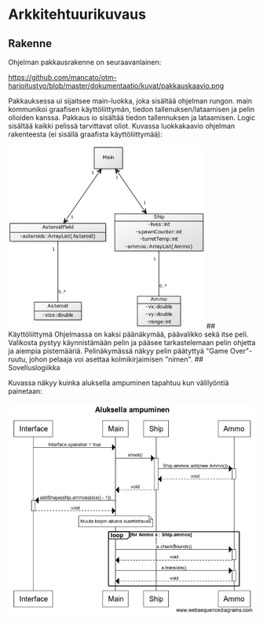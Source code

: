 # Arkkitehtuurikuvaus

## Rakenne
Ohjelman pakkausrakenne on seuraavanlainen:

<https://github.com/mancato/otm-harjoitustyo/blob/master/dokumentaatio/kuvat/pakkauskaavio.png>

Pakkauksessa ui sijaitsee main-luokka, joka sisältää ohjelman rungon. main kommunikoi graafisen käyttöliittymän, tiedon tallenuksen/lataamisen ja pelin olioiden kanssa. Pakkaus io sisältää tiedon tallennuksen ja lataamisen. Logic sisältää kaikki pelissä tarvittavat oliot.
Kuvassa luokkakaavio ohjelman rakenteesta (ei sisällä graafista käyttöliittymää):

<img src="https://github.com/mancato/otm-harjoitustyo/blob/master/dokumentaatio/kuvat/2fd135f8.png" width="400">
## Käyttöliittymä
Ohjelmassa on kaksi päänäkymää, päävalikko sekä itse peli. Valikosta pystyy käynnistämään pelin ja pääsee tarkastelemaan pelin ohjetta ja aiempia pistemääriä. Pelinäkymässä näkyy pelin päätyttyä "Game Over"-ruutu, johon pelaaja voi asettaa kolmikirjaimisen "nimen".
## Sovelluslogiikka

Kuvassa näkyy kuinka aluksella ampuminen tapahtuu kun välilyöntiä painetaan:

<img src="https://github.com/mancato/otm-harjoitustyo/blob/master/dokumentaatio/kuvat/Aluksella%20ampuminen.png" width="600">
